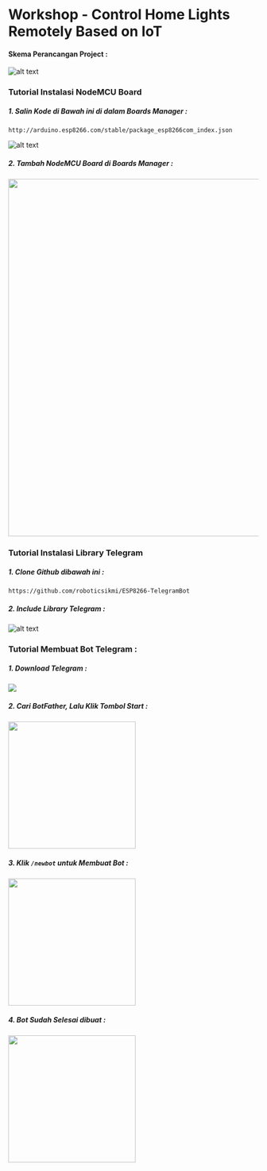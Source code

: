 # Workshop - Control Home Lights Remotely Based on IoT

#### Skema Perancangan Project :

![alt text](https://github.com/roboticsikmi/workshop-icrt-01/blob/master/images/skema.png "Skema")

### Tutorial Instalasi NodeMCU Board

##### 1. Salin Kode di Bawah ini di dalam Boards Manager :
`http://arduino.esp8266.com/stable/package_esp8266com_index.json`

![alt text](https://github.com/roboticsikmi/workshop-icrt-01/blob/master/images/preferences.png "Preferences")

##### 2. Tambah NodeMCU Board di Boards Manager :

<img src="https://github.com/roboticsikmi/workshop-icrt-01/blob/master/images/nodemcu.png" width="720">

### Tutorial Instalasi Library Telegram

##### 1. Clone Github dibawah ini :

`https://github.com/roboticsikmi/ESP8266-TelegramBot`

##### 2. Include Library Telegram :

![alt text](https://github.com/roboticsikmi/workshop-icrt-01/blob/master/images/library.png "Library")

### Tutorial Membuat Bot Telegram :

##### 1. Download Telegram :

[<img src="https://github.com/roboticsikmi/workshop-icrt-01/blob/master/images/googleplay.png">](https://play.google.com/store/apps/details?id=org.telegram.messenger)

##### 2. Cari BotFather, Lalu Klik Tombol Start :

<img src="https://github.com/roboticsikmi/workshop-icrt-01/blob/master/images/telegram.png" width="256">

##### 3. Klik `/newbot` untuk Membuat Bot :

<img src="https://github.com/roboticsikmi/workshop-icrt-01/blob/master/images/response.png" width="256">

##### 4. Bot Sudah Selesai dibuat :

<img src="https://github.com/roboticsikmi/workshop-icrt-01/blob/master/images/bot.png" width="256">
